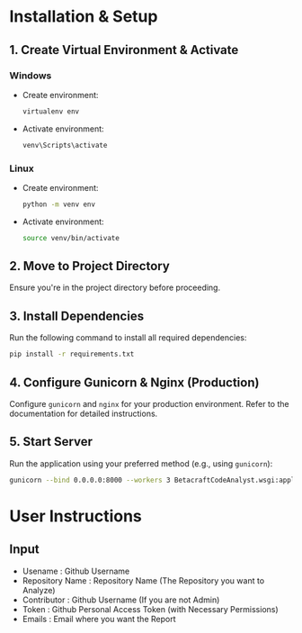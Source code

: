 
# Installation & Setup

## 1. Create Virtual Environment & Activate

### Windows
- Create environment:  
  ```bash
  virtualenv env
  ```
- Activate environment:  
  ```bash
  venv\Scripts\activate
  ```

### Linux
- Create environment:  
  ```bash
  python -m venv env
  ```
- Activate environment:  
  ```bash
  source venv/bin/activate
  ```

## 2. Move to Project Directory
Ensure you're in the project directory before proceeding.

## 3. Install Dependencies
Run the following command to install all required dependencies:  
```bash
pip install -r requirements.txt
```

## 4. Configure Gunicorn & Nginx (Production)
Configure `gunicorn` and `nginx` for your production environment. Refer to the documentation for detailed instructions.

## 5. Start Server
Run the application using your preferred method (e.g., using `gunicorn`):  
```bash
gunicorn --bind 0.0.0.0:8000 --workers 3 BetacraftCodeAnalyst.wsgi:application
```


# User Instructions
## Input
- Usename : Github Username 
- Repository Name : Repository Name (The Repository you want to Analyze)
- Contributor : Github Username (If you are not Admin)
- Token : Github Personal Access Token (with Necessary Permissions)
- Emails : Email where you want the Report

